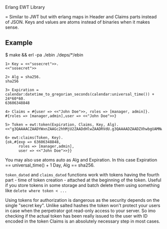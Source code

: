 Erlang EWT Library

=
Similar to JWT but with erlang maps in Header and Claims parts instead of JSON. Keys and values
are atoms instead of binaries when it makes sense.

## Example
$ make && erl -pa ./ebin ./deps/*/ebin


    1> Key = <<"sosecret">>.
    <<"sosecret">>
    
    2> Alg = sha256.
    sha256
    
    3> Expiration = calendar:datetime_to_gregorian_seconds(calendar:universal_time()) + 24*60*60.
    63606348848
    
    4> Claims = #{user => <<"John Doe">>, roles => [manager, admin]}.
    #{roles => [manager,admin],user => <<"John Doe">>}
    
    5> Token = ewt:token(Expiration, Claims, Key, Alg).
    <<"g3QAAAACZAADYWxnZAAGc2hhMjU2ZAADdHlwZAADRVdU.g3QAAAADZAADZXhwbgUAMNw7zw5kAAVyb2xlc2wAAAACZAAHbWFuYWdlcmQABWFkbWluamQ"...>>
    
    6> ewt:claims(Token, Key).   
    {ok,#{exp => 63606348848,
          roles => [manager,admin],
          user => <<"John Doe">>}}
          
          
          
You may also use atoms auto as Alg and Expiration. In this case Expiration == universal_time() + 1 Day, Alg == sha256.

`token_dated` and `claims_dated` functions work with tokens having the fourth part - time of token creation - attached at the beginning 
of the token. Useful if you store tokens in some storage and batch delete them using something like `delete where token < ...`
         
Using tokens for authorization is dangerous as the security depends on the single "secret key". Unlike salted
 hashes the token won't protect your users in case when the perpetrator got read-only access to your server. So imo
  checking if the actual token has been really issued to the user with ID encoded in the token Claims is an absolutely
  necessary step in most cases.
 